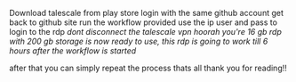 Download talescale from play store
login with the same github account 
get back to github site
run the workflow provided 
use the ip user and pass to login to the rdp
*dont disconnect the talescale vpn*
*hoorah you're 16 gb rdp with 200 gb storage is now
ready to use, this rdp is going to work till 6 hours 
after the workflow is started*

after that you can simply repeat the process 
thats all thank you for reading!!
